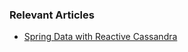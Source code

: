### Relevant Articles

- [Spring Data with Reactive Cassandra](https://www.surya.com/spring-data-cassandra-reactive)

